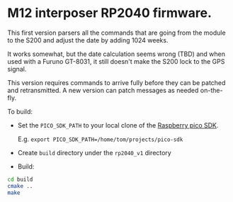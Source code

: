 
# M12 interposer RP2040 firmware.

This first version parsers all the commands that are going from the module
to the S200 and adjust the date by adding 1024 weeks.

It works somewhat, but the date calculation seems wrong (TBD) and
when used with a Furuno GT-8031, it still doesn't make the S200 lock to the
GPS signal.

This version requires commands to arrive fully before they can be patched and
retransmitted. A new version can patch messages as needed on-the-fly.

To build:

* Set the `PICO_SDK_PATH` to your local clone of the [Raspberry pico SDK](https://github.com/raspberrypi/pico-sdk).

    E.g. `export PICO_SDK_PATH=/home/tom/projects/pico-sdk`

* Create `build` directory under the `rp2040_v1` directory
* Build:

```sh
cd build
cmake ..
make
```
    

